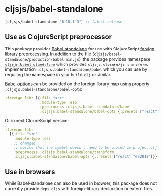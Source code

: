 # cljsjs/babel-standalone

[](dependency)
```clojure
[cljsjs/babel-standalone "6.18.1-3"] ;; latest release
```
[](/dependency)

## Use as ClojureScript preprocessor

This package provides [Babel-standalone](https://github.com/babel/babel-standalone) for use with ClojureScript
[foreign library preprocessing](https://clojurescript.org/guides/javascript-modules#babel-transforms).
In addition to the file (`cljsjs/babel-standalone/production/babel.min.js`), the package
provides namespace [`cljsjs.babel-standalone`](./src/cljsjs/babel_standalone.clj)
which provides `cljsjs.closure/js-transforms` implementation `:cljsjs.babel-standalone/babel` which you can
use by requiring the namespace in your `build.clj` or similar.

[Babel options](http://babeljs.io/docs/usage/api/#options) can be provided on the
foreign library map using property `:cljsjs.babel-standalone/babel-opts`:

```clojure
:foreign-libs [{:file "src"
                :module-type :es6
                :preprocess :cljsjs.babel-standalone/babel
                :cljsjs.babel-standalone/babel-opts {:presets ["react" "es2016"]}}]
```

Or in next ClojureScript version:

```clojure
:foreign-libs
  [{:file "src"
    :module-type :es6
    ;; changed
    ;; notice that the symbol doesn't need to be quoted in project.clj or .cljs.edn
    :preprocess 'cljsjs.babel-standalone/transform
    :cljsjs.babel-standalone/babel-opts {:presets ["react" "es2016"]}}]
```

## Use in browsers

While Babel-standalone can also be used in browser, this package does not currently
provide `deps.cljs` with foreign-library declaration or extern files.
